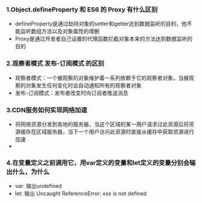 ### 1.Object.defineProperty 和 ES6 的 Proxy 有什么区别
- defineProperty是通过劫持对象的setter和getter达到数据监听的目的，他不能监听数组方法以及对象属性的增删
- Proxy是通过开发者自己设置的代理函数拦截对象本来的方法达到数据监听的目的

### 2.观察者模式 发布-订阅模式 的区别
- 观察者模式：一个被观察的对象维护着一系列依赖于它的观察者对象，当被观察的对象发生任何变化时会自动通知所有的观察者对象
- 发布-订阅模式：发布者改变时向订阅者推送消息

### 3.CDN服务如何实现网络加速
- 将网络资源分发到各地的服务器，当这个区域的某一用户请求过此资源后将资源缓存在区域服务器，当下一个用户访问此资源时直接从缓存中获取资源进行加速
- 
### 4.在变量定义之前调用它，用var定义的变量和let定义的变量分别会输出什么，为什么
- var: 输出undefined
- let: 输出 Uncaught ReferenceError: xxx is not defined

